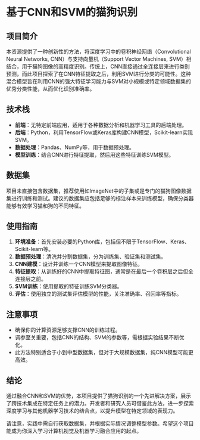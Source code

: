 # 基于CNN和SVM的猫狗识别

## 项目简介

本资源提供了一种创新性的方法，将深度学习中的卷积神经网络（Convolutional Neural Networks, CNN）与支持向量机（Support Vector Machines, SVM）相结合，用于猫狗图像的高精度识别。传统上，CNN直接通过全连接层来进行类别预测，而此项目探索了在CNN特征提取之后，利用SVM进行分类的可能性。这种混合模型旨在利用CNN的强大特征学习能力与SVM对小规模或特定领域数据集的优秀分类性能，从而优化识别准确率。

## 技术栈

- **前端**：无特定前端应用，适用于各种数据分析和机器学习工具的后端处理。
- **后端**：Python，利用TensorFlow或Keras库构建CNN模型，Scikit-learn实现SVM。
- **数据处理**：Pandas、NumPy等，用于数据预处理。
- **模型训练**：结合CNN进行特征提取，然后用这些特征训练SVM模型。

## 数据集

项目未直接包含数据集，推荐使用如ImageNet中的子集或是专门的猫狗图像数据集进行训练和测试。建议的数据集应包括足够的标注样本来训练模型，确保分类器能够有效学习猫和狗的不同特征。

## 使用指南

1. **环境准备**：首先安装必要的Python库，包括但不限于TensorFlow、Keras、Scikit-learn等。
2. **数据预处理**：清洗并分割数据集，分为训练集、验证集和测试集。
3. **CNN建模**：设计并训练一个CNN模型来提取图像特征。
4. **特征提取**：从训练好的CNN中提取特征图，通常是在最后一个卷积层之后但全连接层之前。
5. **SVM训练**：使用提取的特征训练SVM分类器。
6. **评估**：使用独立的测试集评估模型的性能，关注准确率、召回率等指标。

## 注意事项

- 确保你的计算资源足够支撑CNN的训练过程。
- 调参至关重要，包括CNN的结构、SVM的参数等，需根据实验结果不断优化。
- 此方法特别适合于小到中型数据集，但对于大规模数据集，纯CNN模型可能更高效。

## 结论

通过融合CNN和SVM的优势，本项目提供了猫狗识别的一个先进解决方案，展示了跨技术集成在特定任务上的潜力。开发者和研究人员可借鉴此方法，进一步探索深度学习与其他机器学习技术的结合点，以提升模型在特定领域的表现力。

请注意，实践中需自行获取数据集，并根据实际情况调整模型参数。希望这个项目能成为你深入学习计算机视觉及机器学习融合应用的起点。
